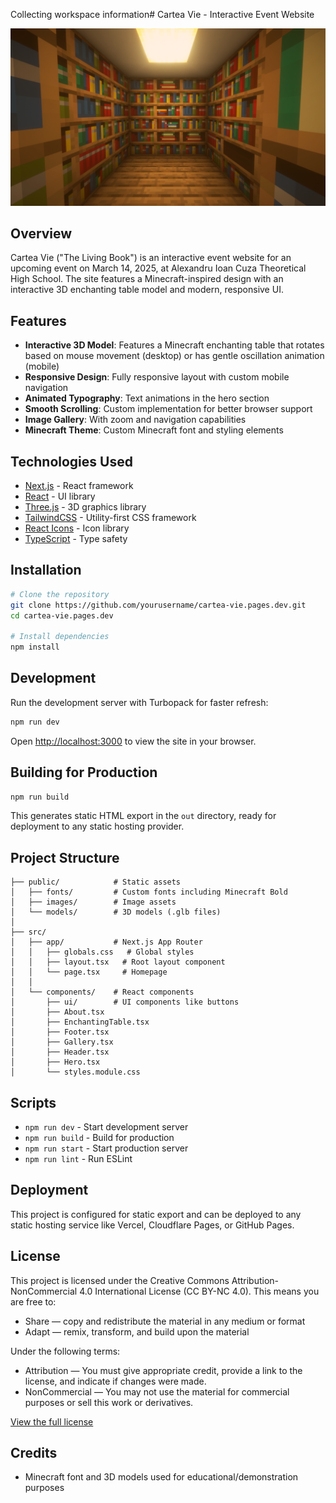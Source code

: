 Collecting workspace information# Cartea Vie - Interactive Event Website

![Cartea Vie](public/images/mine.png)

## Overview

Cartea Vie ("The Living Book") is an interactive event website for an upcoming event on March 14, 2025, at Alexandru Ioan Cuza Theoretical High School. The site features a Minecraft-inspired design with an interactive 3D enchanting table model and modern, responsive UI.

## Features

- **Interactive 3D Model**: Features a Minecraft enchanting table that rotates based on mouse movement (desktop) or has gentle oscillation animation (mobile)
- **Responsive Design**: Fully responsive layout with custom mobile navigation
- **Animated Typography**: Text animations in the hero section
- **Smooth Scrolling**: Custom implementation for better browser support
- **Image Gallery**: With zoom and navigation capabilities
- **Minecraft Theme**: Custom Minecraft font and styling elements

## Technologies Used

- [Next.js](https://nextjs.org/) - React framework
- [React](https://react.dev/) - UI library
- [Three.js](https://threejs.org/) - 3D graphics library
- [TailwindCSS](https://tailwindcss.com/) - Utility-first CSS framework
- [React Icons](https://react-icons.github.io/react-icons/) - Icon library
- [TypeScript](https://www.typescriptlang.org/) - Type safety

## Installation

```bash
# Clone the repository
git clone https://github.com/yourusername/cartea-vie.pages.dev.git
cd cartea-vie.pages.dev

# Install dependencies
npm install
```

## Development

Run the development server with Turbopack for faster refresh:

```bash
npm run dev
```

Open [http://localhost:3000](http://localhost:3000) to view the site in your browser.

## Building for Production

```bash
npm run build
```

This generates static HTML export in the `out` directory, ready for deployment to any static hosting provider.

## Project Structure

```
├── public/            # Static assets
│   ├── fonts/         # Custom fonts including Minecraft Bold
│   ├── images/        # Image assets
│   └── models/        # 3D models (.glb files)
│
├── src/
│   ├── app/           # Next.js App Router
│   │   ├── globals.css   # Global styles
│   │   ├── layout.tsx   # Root layout component
│   │   └── page.tsx     # Homepage
│   │
│   └── components/    # React components
│       ├── ui/        # UI components like buttons
│       ├── About.tsx
│       ├── EnchantingTable.tsx
│       ├── Footer.tsx
│       ├── Gallery.tsx
│       ├── Header.tsx
│       ├── Hero.tsx
│       └── styles.module.css
```

## Scripts

- `npm run dev` - Start development server
- `npm run build` - Build for production
- `npm run start` - Start production server
- `npm run lint` - Run ESLint

## Deployment

This project is configured for static export and can be deployed to any static hosting service like Vercel, Cloudflare Pages, or GitHub Pages.

## License

This project is licensed under the Creative Commons Attribution-NonCommercial 4.0 International License (CC BY-NC 4.0). This means you are free to:

- Share — copy and redistribute the material in any medium or format
- Adapt — remix, transform, and build upon the material

Under the following terms:

- Attribution — You must give appropriate credit, provide a link to the license, and indicate if changes were made.
- NonCommercial — You may not use the material for commercial purposes or sell this work or derivatives.

[View the full license](https://creativecommons.org/licenses/by-nc/4.0/)

## Credits

- Minecraft font and 3D models used for educational/demonstration purposes
